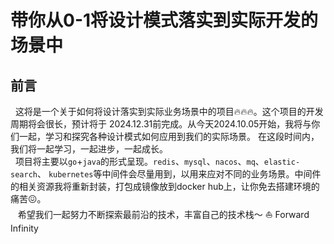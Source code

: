 # 带你从0-1将设计模式落实到实际开发的场景中
## 前言
&nbsp;&nbsp;这将是一个关于如何将设计落实到实际业务场景中的项目🔥🔥🔥。这个项目的开发周期将会很长，预计将于
2024.12.31前完成。从今天2024.10.05开始，我将与你们一起，学习和探究各种设计模式如何应用到我们的实际场景。
在这段时间内，我们将一起学习，一起进步，一起成长。  
&nbsp;&nbsp;项目将主要以`go`+`java`的形式呈现。`redis`、`mysql`、`nacos`、`mq`、`elastic-search`、
`kubernetes`等中间件会尽量用到，以用来应对不同的业务场景。中间件的相关资源我将重新封装，打包成镜像放到docker hub上，让你免去搭建环境的痛苦😖。  
&nbsp;&nbsp; 希望我们一起努力不断探索最前沿的技术，丰富自己的技术栈～ ⛵️ Forward Infinity